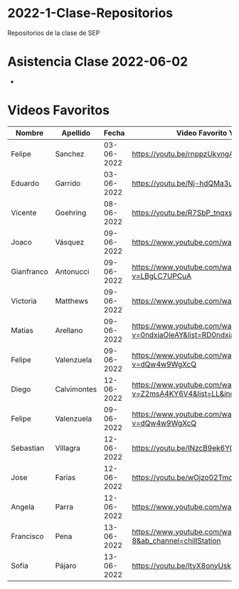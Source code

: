 # 2022-1-Clase-Repositorios
Repositorios de la clase de SEP

# Asistencia Clase 2022-06-02

- 


# Videos Favoritos

| Nombre | Apellido | Fecha      | Video Favorito YouTube       |
| ------ | -------- | ---------- | ---------------------------- |
| Felipe | Sanchez  | 03-06-2022 | https://youtu.be/rnppzUkvngA |
| Eduardo | Garrido | 03-06-2022 | https://youtu.be/Nj-hdQMa3uA |
| Vicente | Goehring | 08-06-2022 | https://youtu.be/R7SbP_tnqxs |
| Joaco  | Vásquez  | 09-06-2022 | https://www.youtube.com/watch?v=nbY_aP-alkw |
| Gianfranco | Antonucci  | 09-06-2022 | https://www.youtube.com/watch?v=LBgLC7UPCuA |
| Victoria | Matthews  | 09-06-2022 | https://www.youtube.com/watch?v=Yfsslx6y6gU |
| Matias | Arellano | 09-06-2022 | https://www.youtube.com/watch?v=0ndxiaOleAY&list=RD0ndxiaOleAY&start_radio=1 |
| Felipe | Valenzuela  | 09-06-2022 | https://www.youtube.com/watch?v=dQw4w9WgXcQ |
| Diego | Calvimontes  | 12-06-2022 | https://www.youtube.com/watch?v=Z2msA4KY6V4&list=LL&index=22 |
| Felipe | Valenzuela  | 09-06-2022 | https://www.youtube.com/watch?v=dQw4w9WgXcQ |
| Sebastian | Villagra | 12-06-2022 | https://youtu.be/INzcB9ek6YQ |
| Jose | Farias  | 12-06-2022 | https://youtu.be/wOjzo02Tmck |
| Angela | Parra | 12-06-2022 | https://www.youtube.com/watch?v=nT8KGYVurIU |
| Francisco | Pena | 13-06-2022 | https://www.youtube.com/watch?v=4feUSTS21-8&ab_channel=chillStation |
| Sofía | Pájaro | 13-06-2022 | https://youtu.be/ItyX8onyUsk |
